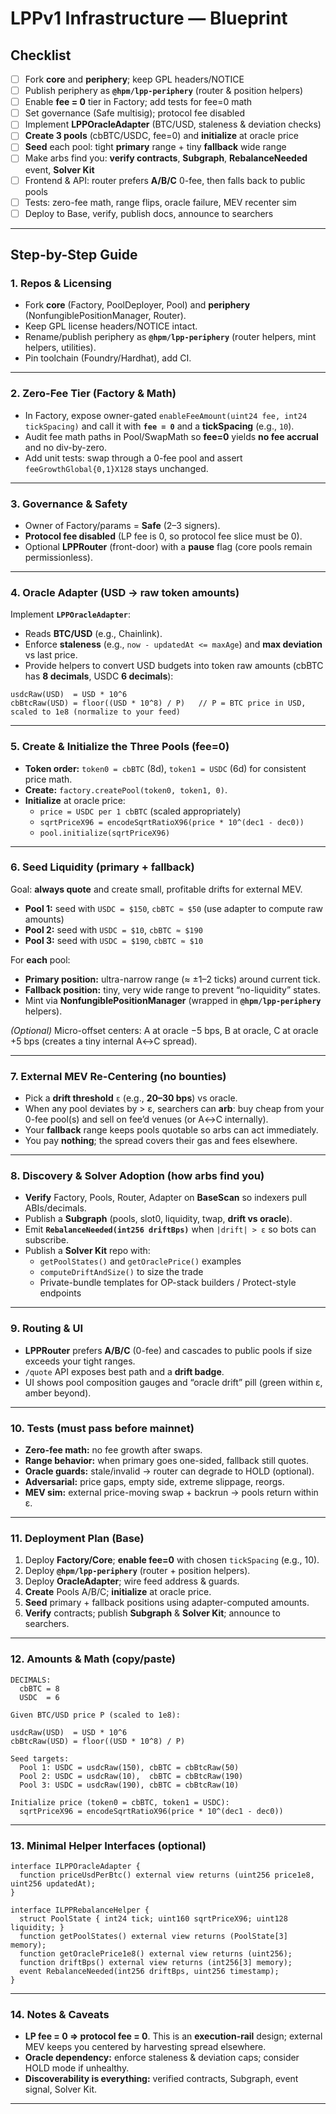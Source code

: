 # LPPv1 Infrastructure — Blueprint

## Checklist

- [ ] Fork **core** and **periphery**; keep GPL headers/NOTICE  
- [ ] Publish periphery as **`@hpm/lpp-periphery`** (router & position helpers)  
- [ ] Enable **fee = 0** tier in Factory; add tests for fee=0 math  
- [ ] Set governance (Safe multisig); protocol fee disabled  
- [ ] Implement **LPPOracleAdapter** (BTC/USD, staleness & deviation checks)  
- [ ] **Create 3 pools** (cbBTC/USDC, fee=0) and **initialize** at oracle price  
- [ ] **Seed** each pool: tight **primary** range + tiny **fallback** wide range  
- [ ] Make arbs find you: **verify contracts**, **Subgraph**, **RebalanceNeeded** event, **Solver Kit**  
- [ ] Frontend & API: router prefers **A/B/C** 0-fee, then falls back to public pools  
- [ ] Tests: zero-fee math, range flips, oracle failure, MEV recenter sim  
- [ ] Deploy to Base, verify, publish docs, announce to searchers

---

## Step-by-Step Guide

### 1. Repos & Licensing
- Fork **core** (Factory, PoolDeployer, Pool) and **periphery** (NonfungiblePositionManager, Router).  
- Keep GPL license headers/NOTICE intact.  
- Rename/publish periphery as **`@hpm/lpp-periphery`** (router helpers, mint helpers, utilities).  
- Pin toolchain (Foundry/Hardhat), add CI.

---

### 2. Zero-Fee Tier (Factory & Math)
- In Factory, expose owner-gated `enableFeeAmount(uint24 fee, int24 tickSpacing)` and call it with **`fee = 0`** and a **tickSpacing** (e.g., `10`).  
- Audit fee math paths in Pool/SwapMath so **fee=0** yields **no fee accrual** and no div-by-zero.  
- Add unit tests: swap through a 0-fee pool and assert `feeGrowthGlobal{0,1}X128` stays unchanged.

---

### 3. Governance & Safety
- Owner of Factory/params = **Safe** (2–3 signers).  
- **Protocol fee disabled** (LP fee is 0, so protocol fee slice must be 0).  
- Optional **LPPRouter** (front-door) with a **pause** flag (core pools remain permissionless).

---

### 4. Oracle Adapter (USD → raw token amounts)
Implement **`LPPOracleAdapter`**:
- Reads **BTC/USD** (e.g., Chainlink).  
- Enforce **staleness** (e.g., `now - updatedAt <= maxAge`) and **max deviation** vs last price.  
- Provide helpers to convert USD budgets into token raw amounts (cbBTC has **8 decimals**, USDC **6 decimals**):

```
usdcRaw(USD)  = USD * 10^6
cbBtcRaw(USD) = floor((USD * 10^8) / P)   // P = BTC price in USD, scaled to 1e8 (normalize to your feed)
```

---

### 5. Create & Initialize the Three Pools (fee=0)
- **Token order:** `token0 = cbBTC` (8d), `token1 = USDC` (6d) for consistent price math.  
- **Create:** `factory.createPool(token0, token1, 0)`.  
- **Initialize** at oracle price:
  - `price = USDC per 1 cbBTC` (scaled appropriately)  
  - `sqrtPriceX96 = encodeSqrtRatioX96(price * 10^(dec1 - dec0))`  
  - `pool.initialize(sqrtPriceX96)`

---

### 6. Seed Liquidity (primary + fallback)
Goal: **always quote** and create small, profitable drifts for external MEV.

- **Pool 1:** seed with `USDC = $150`, `cbBTC ≈ $50` (use adapter to compute raw amounts)  
- **Pool 2:** seed with `USDC = $10`,  `cbBTC ≈ $190`  
- **Pool 3:** seed with `USDC = $190`, `cbBTC ≈ $10`  

For **each** pool:
- **Primary position:** ultra-narrow range (≈ ±1–2 ticks) around current tick.  
- **Fallback position:** tiny, very wide range to prevent “no-liquidity” states.  
- Mint via **NonfungiblePositionManager** (wrapped in **`@hpm/lpp-periphery`** helpers).

*(Optional)* Micro-offset centers: A at oracle −5 bps, B at oracle, C at oracle +5 bps (creates a tiny internal A↔C spread).

---

### 7. External MEV Re-Centering (no bounties)
- Pick a **drift threshold** `ε` (e.g., **20–30 bps**) vs oracle.  
- When any pool deviates by > ε, searchers can **arb**: buy cheap from your 0-fee pool(s) and sell on fee’d venues (or A↔C internally).  
- Your **fallback** range keeps pools quotable so arbs can act immediately.  
- You pay **nothing**; the spread covers their gas and fees elsewhere.

---

### 8. Discovery & Solver Adoption (how arbs find you)
- **Verify** Factory, Pools, Router, Adapter on **BaseScan** so indexers pull ABIs/decimals.  
- Publish a **Subgraph** (pools, slot0, liquidity, twap, **drift vs oracle**).  
- Emit **`RebalanceNeeded(int256 driftBps)`** when `|drift| > ε` so bots can subscribe.  
- Publish a **Solver Kit** repo with:
  - `getPoolStates()` and `getOraclePrice()` examples  
  - `computeDriftAndSize()` to size the trade  
  - Private-bundle templates for OP-stack builders / Protect-style endpoints

---

### 9. Routing & UI
- **LPPRouter** prefers **A/B/C** (0-fee) and cascades to public pools if size exceeds your tight ranges.  
- `/quote` API exposes best path and a **drift badge**.  
- UI shows pool composition gauges and “oracle drift” pill (green within ε, amber beyond).

---

### 10. Tests (must pass before mainnet)
- **Zero-fee math:** no fee growth after swaps.  
- **Range behavior:** when primary goes one-sided, fallback still quotes.  
- **Oracle guards:** stale/invalid → router can degrade to HOLD (optional).  
- **Adversarial:** price gaps, empty side, extreme slippage, reorgs.  
- **MEV sim:** external price-moving swap + backrun → pools return within ε.

---

### 11. Deployment Plan (Base)
1. Deploy **Factory/Core**; **enable fee=0** with chosen `tickSpacing` (e.g., 10).  
2. Deploy **`@hpm/lpp-periphery`** (router + position helpers).  
3. Deploy **OracleAdapter**; wire feed address & guards.  
4. **Create** Pools A/B/C; **initialize** at oracle price.  
5. **Seed** primary + fallback positions using adapter-computed amounts.  
6. **Verify** contracts; publish **Subgraph** & **Solver Kit**; announce to searchers.

---

### 12. Amounts & Math (copy/paste)

```
DECIMALS:
  cbBTC = 8
  USDC  = 6

Given BTC/USD price P (scaled to 1e8):

usdcRaw(USD)  = USD * 10^6
cbBtcRaw(USD) = floor((USD * 10^8) / P)

Seed targets:
  Pool 1: USDC = usdcRaw(150), cbBTC = cbBtcRaw(50)
  Pool 2: USDC = usdcRaw(10),  cbBTC = cbBtcRaw(190)
  Pool 3: USDC = usdcRaw(190), cbBTC = cbBtcRaw(10)

Initialize price (token0 = cbBTC, token1 = USDC):
  sqrtPriceX96 = encodeSqrtRatioX96(price * 10^(dec1 - dec0))
```

---

### 13. Minimal Helper Interfaces (optional)

```solidity
interface ILPPOracleAdapter {
  function priceUsdPerBtc() external view returns (uint256 price1e8, uint256 updatedAt);
}

interface ILPPRebalanceHelper {
  struct PoolState { int24 tick; uint160 sqrtPriceX96; uint128 liquidity; }
  function getPoolStates() external view returns (PoolState[3] memory);
  function getOraclePrice1e8() external view returns (uint256);
  function driftBps() external view returns (int256[3] memory);
  event RebalanceNeeded(int256 driftBps, uint256 timestamp);
}
```

---

### 14. Notes & Caveats
- **LP fee = 0 ⇒ protocol fee = 0**. This is an **execution-rail** design; external MEV keeps you centered by harvesting spread elsewhere.  
- **Oracle dependency:** enforce staleness & deviation caps; consider HOLD mode if unhealthy.  
- **Discoverability is everything:** verified contracts, Subgraph, event signal, Solver Kit.

---

